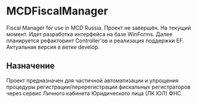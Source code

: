 # MCDFiscalManager
Fiscal Manager for use in MCD Russia.
Проект не завершён. На текущий момент. Идет разработка интерфейса на базе WinForms. Далее планируется рефакторинт Controller'ов и реализация поддержки EF. Актуальная версия в ветке develop.
## Назначение
Проект предназначен для частичной автоматизации и упрощения процедуры регистрации/перерегистрации фискальных регистраторов через сервис Личного кабинета Юридического лица (ЛК ЮЛ) ФНС.

